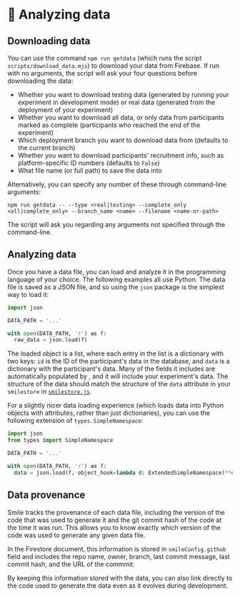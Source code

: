# :monocle_face: Analyzing data

## Downloading data

You can use the command `npm run getdata` (which runs the script
`scripts/download_data.mjs`) to download your data from Firebase. If run with no
arguments, the script will ask your four questions before downloading the data:

- Whether you want to download testing data (generated by running your
  experiment in development mode) or real data (generated from the deployment of
  your experiment)
- Whether you want to download all data, or only data from participants marked
  as complete (participants who reached the end of the experiment)
- Which deployment branch you want to download data from (defaults to the
  current branch)
- Whether you want to download participants' recruitment info, such as
  platform-specific ID numbers (defaults to `False`)
- What file name (or full path) to save the data into

Alternatively, you can specify any number of these through command-line
arguments:

```
npm run getdata -- --type <real|testing> --complete_only <all|complete_only> --branch_name <name> --filename <name-or-path>
```

The script will ask you regarding any arguments not specified through the
command-line.

## Analyzing data

Once you have a data file, you can load and analyze it in the programming
language of your choice. The following examples all use Python. The data file is
saved as a JSON file, and so using the `json` package is the simplest way to
load it:

```python
import json

DATA_PATH = '...'

with open(DATA_PATH, 'r') as f:
  raw_data = json.load(f)
```

The loaded object is a list, where each entry in the list is a dictionary with
two keys: `id` is the ID of the participant's data in the database, and `data`
is a dictionary with the participant's data. Many of the fields it includes are
automatically populated by <SmileText/>, and it will include your experiment's
data. The structure of the data should match the structure of the `data`
attribute in your `smilestore` in
[`smilestore.js`](https://github.com/NYUCCL/smile/blob/data-download-script-improvements/src/stores/smilestore.js).

For a slightly nicer data loading experience (which loads data into Python
objects with attributes, rather than just dictionaries), you can use the
following extension of `types.SimpleNamespace`:

```python
import json
from types import SimpleNamespace

DATA_PATH = '...'

with open(DATA_PATH, 'r') as f:
  data = json.load(f, object_hook=lambda d: ExtendedSimpleNamespace(**d))
```

## Data provenance

Smile tracks the provenance of each data file, including the version of the code
that was used to generate it and the git commit hash of the code at the time it
was run. This allows you to know exactly which version of the code was used to
generate any given data file.

In the Firestore document, this information is stored in `smileConfig.github`
field and includes the repo name, owner, branch, last commit message, last
commit hash, and the URL of the commmit.

By keeping this information stored with the data, you can also link directly to
the code used to generate the data even as it evolves during development.
